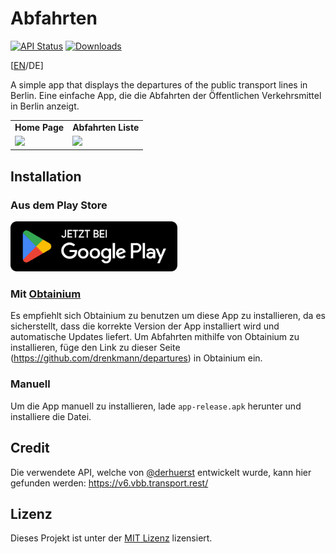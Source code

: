 # Abfahrten

[![API Status](https://img.shields.io/uptimerobot/status/m793274559-f7e6aec36412170133ab2b04?style=flat-square&label=api&up_message=online&down_message=offline
)](https://stats.uptimerobot.com/57wNLs39M/793274559)
[![Downloads](https://img.shields.io/github/downloads/drenkmann/departures/total?style=flat-square&color=blue
)](https://github.com/drenkmann/departures/releases/latest)

[[EN](../../README.md)/DE]

A simple app that displays the departures of the public transport lines in Berlin.
Eine einfache App, die die Abfahrten der Öffentlichen Verkehrsmittel in Berlin anzeigt.

<table>
    <tr>
        <td><b>Home Page</b></td>
        <td><b>Abfahrten Liste</b></td>
    </tr>
    <tr>
        <td><img src="../images/HomePage.png" width=200/></td>
        <td><img src="../images/DepartureList.png" width=200/></td>
    </tr>
</table>

## Installation

### Aus dem Play Store
[<img src="https://github.com/pioug/google-play-badges/blob/main/svg/de.svg" alt="Get it on Google Play" height="80">](https://play.google.com/store/apps/details?id=dev.drenkmann.departures)

### Mit [Obtainium](https://github.com/ImranR98/Obtainium)
Es empfiehlt sich Obtainium zu benutzen um diese App zu installieren, da es sicherstellt, dass die korrekte Version der App installiert wird und automatische Updates liefert. Um Abfahrten mithilfe von Obtainium zu installieren, füge den Link zu dieser Seite (https://github.com/drenkmann/departures) in Obtainium ein.

### Manuell
Um die App manuell zu installieren, lade `app-release.apk` herunter und installiere die Datei.

## Credit
Die verwendete API, welche von [@derhuerst](https://github.com/derhuerst) entwickelt wurde, kann hier gefunden werden: https://v6.vbb.transport.rest/

## Lizenz
Dieses Projekt ist unter der [MIT Lizenz](../LICENSE.md) lizensiert.
